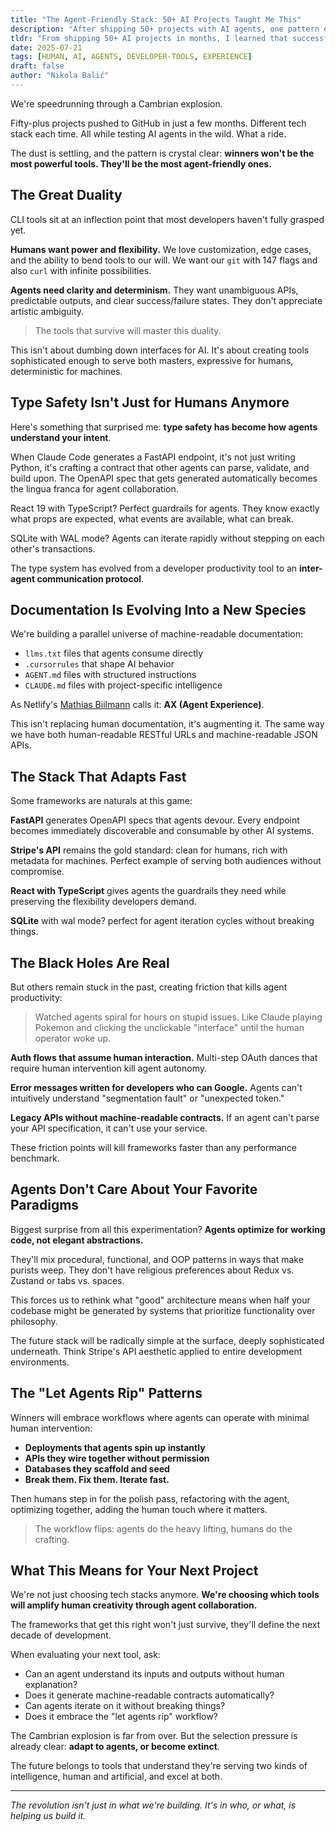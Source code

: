 ```yaml
---
title: "The Agent-Friendly Stack: 50+ AI Projects Taught Me This"
description: "After shipping 50+ projects with AI agents, one pattern emerged: winners aren't the most powerful, they're the most agent-friendly"
tldr: "From shipping 50+ AI projects in months, I learned that successful tools must master the duality between human needs (power/flexibility) and agent needs (clarity/determinism). Type safety, machine-readable docs, and friction-free workflows separate winners from losers in the AI-native era."
date: 2025-07-21
tags: [HUMAN, AI, AGENTS, DEVELOPER-TOOLS, EXPERIENCE]
draft: false
author: "Nikola Balić"
---
```


We're speedrunning through a Cambrian explosion.

Fifty-plus projects pushed to GitHub in just a few months. Different tech stack each time. All while testing AI agents in the wild. What a ride.

The dust is settling, and the pattern is crystal clear: **winners won't be the most powerful tools. They'll be the most agent-friendly ones.**

## The Great Duality

CLI tools sit at an inflection point that most developers haven't fully grasped yet.

**Humans want power and flexibility.** We love customization, edge cases, and the ability to bend tools to our will. We want our `git` with 147 flags and also `curl` with infinite possibilities.

**Agents need clarity and determinism.** They want unambiguous APIs, predictable outputs, and clear success/failure states. They don't appreciate artistic ambiguity.

<blockquote class="featured-quote primary">
The tools that survive will master this duality.
</blockquote>

This isn't about dumbing down interfaces for AI. It's about creating tools sophisticated enough to serve both masters, expressive for humans, deterministic for machines.

## Type Safety Isn't Just for Humans Anymore

Here's something that surprised me: **type safety has become how agents understand your intent**.

When Claude Code generates a FastAPI endpoint, it's not just writing Python, it's crafting a contract that other agents can parse, validate, and build upon. The OpenAPI spec that gets generated automatically becomes the lingua franca for agent collaboration.

React 19 with TypeScript? Perfect guardrails for agents. They know exactly what props are expected, what events are available, what can break.

SQLite with WAL mode? Agents can iterate rapidly without stepping on each other's transactions.

The type system has evolved from a developer productivity tool to an **inter-agent communication protocol**.

## Documentation Is Evolving Into a New Species

We're building a parallel universe of machine-readable documentation:

- `llms.txt` files that agents consume directly
- `.cursorrules` that shape AI behavior
- `AGENT.md` files with structured instructions
- `CLAUDE.md` files with project-specific intelligence

As Netlify's [Mathias Biilmann](https://biilmann.blog/articles/introducing-ax/) calls it: **AX (Agent Experience)**.

This isn't replacing human documentation, it's augmenting it. The same way we have both human-readable RESTful URLs and machine-readable JSON APIs.

## The Stack That Adapts Fast

Some frameworks are naturals at this game:

**FastAPI** generates OpenAPI specs that agents devour. Every endpoint becomes immediately discoverable and consumable by other AI systems.

**Stripe's API** remains the gold standard: clean for humans, rich with metadata for machines. Perfect example of serving both audiences without compromise.

**React with TypeScript** gives agents the guardrails they need while preserving the flexibility developers demand.

**SQLite**  with wal mode? perfect for agent iteration cycles without breaking things.

## The Black Holes Are Real

But others remain stuck in the past, creating friction that kills agent productivity:

<blockquote class="featured-quote secondary">
Watched agents spiral for hours on stupid issues. Like Claude playing Pokemon and clicking the unclickable "interface" until the human operator woke up.
</blockquote>

**Auth flows that assume human interaction.** Multi-step OAuth dances that require human intervention kill agent autonomy.

**Error messages written for developers who can Google.** Agents can't intuitively understand "segmentation fault" or "unexpected token."

**Legacy APIs without machine-readable contracts.** If an agent can't parse your API specification, it can't use your service.

These friction points will kill frameworks faster than any performance benchmark.

## Agents Don't Care About Your Favorite Paradigms

Biggest surprise from all this experimentation? **Agents optimize for working code, not elegant abstractions.**

They'll mix procedural, functional, and OOP patterns in ways that make purists weep. They don't have religious preferences about Redux vs. Zustand or tabs vs. spaces.

This forces us to rethink what "good" architecture means when half your codebase might be generated by systems that prioritize functionality over philosophy.

The future stack will be radically simple at the surface, deeply sophisticated underneath. Think Stripe's API aesthetic applied to entire development environments.

## The "Let Agents Rip" Patterns

Winners will embrace workflows where agents can operate with minimal human intervention:

- **Deployments that agents spin up instantly**
- **APIs they wire together without permission**
- **Databases they scaffold and seed**
- **Break them. Fix them. Iterate fast.**

Then humans step in for the polish pass, refactoring with the agent, optimizing together, adding the human touch where it matters.

<blockquote class="featured-quote accent">
The workflow flips: agents do the heavy lifting, humans do the crafting.
</blockquote>

## What This Means for Your Next Project

We're not just choosing tech stacks anymore. **We're choosing which tools will amplify human creativity through agent collaboration.**

The frameworks that get this right won't just survive, they'll define the next decade of development.

When evaluating your next tool, ask:
- Can an agent understand its inputs and outputs without human explanation?
- Does it generate machine-readable contracts automatically?
- Can agents iterate on it without breaking things?
- Does it embrace the "let agents rip" workflow?

The Cambrian explosion is far from over. But the selection pressure is already clear: **adapt to agents, or become extinct**.

The future belongs to tools that understand they're serving two kinds of intelligence, human and artificial, and excel at both.

---

*The revolution isn't just in what we're building. It's in who, or what, is helping us build it.*